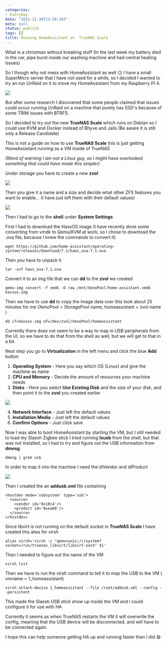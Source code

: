 ```yaml
---
categories:
- Everyday
date: "2021-12-30T12:58:34Z"
meta: null
status: publish
tags: []
title: Running HomeAssistant on  TrueNAS Scale
---
```

What is a christmas without breaking stuff (In the last week my battery died in the car, pipe burst inside our washing machine and had central heating issues)

So I though why not mess with HomeAssistant as well 😏 I have a small SuperMicro server that I have not used for a while, so I decided I wanted to try an run UnRaid on it to move my HomeAssistant from my Raspberry PI 4.


![](content/static/assets/images/2021-12-30-15-43-47.png)

But after some research I discovered that some people claimed that issues could occur running UnRaid on a machine that purely has SSD's because of some TRIM issues with BTRFS.

So I decided to try out the new **TrueNAS Scale** which runs on Debian so I could use KVM and Docker instead of Bhyve and Jails (Be aware it is still only a Release Candidate)

This is not a guide on how to use **TrueNAS Scale** this is just getting HomeAssistant running as a VM inside of TrueNAS

_(Word of warning I am not a Linux guy, so I might have overlooked something that could have made this simpler)_


Under storage you have to create a new **zvol**

![](../static/assets/images/2021-12-30-15-52-02.png)

Then you give it a name and a size and decide what other ZFS features you want to enable... (I have just left them with their default values)


![](../static/assets/images/2021-12-30-15-54-00.png)


Then I had to go to the **shell** under **System Settings**

First I had to download the HassOS image (I have recently done some converting from vmdk to Qemu/KVM at work, so I chose to download the .ova file, because I knew the commands to convert it)

```
wget https://github.com/home-assistant/operating-system/releases/download/7.1/haos_ova-7.1.ova
```

Then you have to unpack it

```
tar -xvf haos_ova-7.1.ova
```

Convert it to an img file that we can **dd** to the **zvol** we created

```
qemu-img convert -f vmdk -O raw /mnt/XenoPool/home-assistant.vmdk hassos.img
```

Then we have to use **dd** to copy the image data over this took about 25 minutes for me (XenoPool = StoragePool name, homeassistant = zvol name )

```
dd if=hassos.img of=/dev/zvol/XenoPool/homeassistant
```

Currently there does not seem to be a way to map in USB peripherals from the UI, so we have to do that from the shell as well, but we will get to that in a bit.


Next step you go to **Virtualization** in the left menu and click the blue **Add** button

1) **Operating System** - Here you say which OS (Linux) and give the machine as name 
2) **CPU and Memory** -  Decide the amount of resources your machine needs
3) **Disks** - Here you select **Use Existing Disk** and the size of your disk, and then point it to the **zvol** you created earlier

![](../static/assets/images/2021-12-30-16-06-49.png)

4) **Network Interface** - Just left the default values
5) **Installation Media** - Just left the default values
6) **Confirm Options** - Just click save
   

Now I was able to boot HomeAssistant by starting the VM, but I still needed to load my Slaesh Zigbee stick
I tried running **lsusb** from the shell, but that was not installed, so I had to try and figure out the USB information from **dmesg**

```
dmesg | greb usb
```

In order to map it into the machine I need the idVendor and idProduct

![](../static/assets/images/2021-12-30-16-17-53.png)

Then I created the an **addusb.xml** file containing

```
<hostdev mode='subsystem' type='usb'>
  <source>
    <vendor id='0x10c4'/>
    <product id='0xea60'/>
  </source>
</hostdev>
```

Since libvirt is not running on the default socket in **TrueNAS Scale** I have created this alias for _virsh_

```
alias virsh='virsh -c "qemu+unix:///system?socket=/run/truenas_libvirt/libvirt-sock" $1'
```

Then I needed to figure out the name of the VM

```
virsh list
```
Then we have to run the virsh command to tell it to map the USB to the VM ( vmname = 1_homeassistant)

```
virsh attach-device 1_homeassistant --file /root/addusb.xml --config --persistent
```

This made the Slaesh USB stick show up inside the VM and I could configure it for use with HA

Currently it seems as when TrueNAS restarts the VM it will overwrite the config, meaning that the USB device will be disconnected, and will have to be connected again.

I hope this can help someone getting HA up and running faster than I did 😄